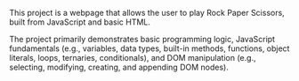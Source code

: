 This project is a webpage that allows the user to play Rock Paper Scissors, built from JavaScript and basic HTML.

The project primarily demonstrates basic programming logic, JavaScript fundamentals (e.g., variables, data types, built-in methods, functions, object literals, loops, ternaries, conditionals), and DOM manipulation (e.g., selecting, modifying, creating, and appending DOM nodes).